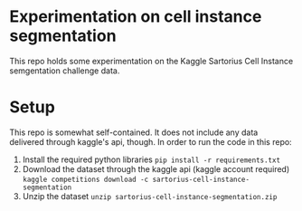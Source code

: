 # Experimentation on cell instance segmentation
This repo holds some experimentation on the Kaggle Sartorius Cell Instance semgentation challenge data.

# Setup
This repo is somewhat self-contained. It does not include any data delivered through kaggle's api, though. In order to run the code in this repo:
1. Install the required python libraries `pip install -r requirements.txt`
2. Download the dataset through the kaggle api (kaggle account required) `kaggle competitions download -c sartorius-cell-instance-segmentation`
3. Unzip the dataset `unzip sartorius-cell-instance-segmentation.zip`
